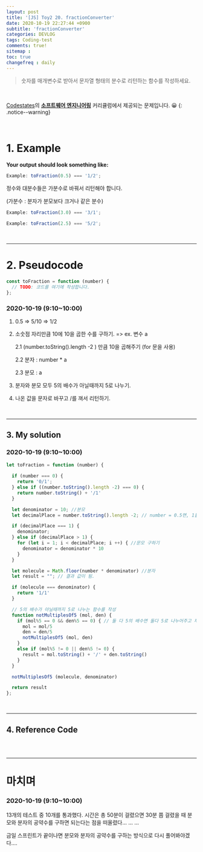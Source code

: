 ```yaml
---
layout: post
title: '[JS] Toy2 20. fractionConverter'
date: 2020-10-19 22:27:44 +0900
subtitle: 'fractionConverter'
categories: DEVLOG
tags: Coding-test
comments: true!
sitemap :
toc: true
changefreq : daily
---
```


> 숫자를 매개변수로 받아서 문자열 형태의 분수로 리턴하는 함수를 작성하세요.

<br>

[Codestates](https://codestates.com/)의 **[소프트웨어 엔지니어링](https://codestates.com/course/software-engineering)** 커리큘럼에서 제공되는 문제입니다. 😀 
{: .notice--warning}

<br>

# 1. Example

**Your output should look something like:**

```js
Example: toFraction(0.5) === '1/2';
```

정수와 대분수들은 가분수로 바꿔서 리턴해야 합니다. 

(가분수 : 분자가 분모보다 크거나 같은 분수)

```js
Example: toFraction(3.0) === '3/1';

Example: toFraction(2.5) === '5/2';
```

<br>

***

# 2. Pseudocode

```js
const toFraction = function (number) {
  // TODO: 코드를 여기에 작성합니다.
};
```
### 2020-10-19 (9:10~10:00)

 1. 0.5 => 5/10 => 1/2

 2. 소숫점 자리만큼 10에 10을 곱한 수를 구하기. => ex. 변수 a

    2.1 (number.toString().length -2 ) 만큼 10을 곱해주기 (for 문을 사용)

    2.2 분자 : number * a

    2.3 분모 : a

 3. 분자와 분모 모두 5의 배수가 아닐때까지 5로 나누기.

 4. 나온 값을 문자로 바꾸고 /를 껴서 리턴하기.

<br>

***

## 3. My solution

### 2020-10-19 (9:10~10:00)

```js
let toFraction = function (number) {
    
  if (number === 0) {
    return '0/1';
  } else if ((number.toString().length -2) === 0) {
    return number.toString() + '/1'
  }

  let denominator = 10; //분모
  let decimalPlace = number.toString().length -2; // number = 0.5면, 1을 뱉어냄

  if (decimalPlace === 1) {
    denominator;
  } else if (decimalPlace > 1) {
    for (let i = 1; i < decimalPlace; i ++) { //문모 구하기
      denominator = denominator * 10
    }
  }

  let molecule = Math.floor(number * denominator) //분자
  let result = ""; // 결과 값이 됨.

  if (molecule === denominator) {
    return '1/1'
  }

  // 5의 배수가 아닐때까지 5로 나누는 함수를 작성
  function notMultiplesOf5 (mol, den) {
    if (mol%5 == 0 && den%5 == 0) { // 둘 다 5의 배수면 둘다 5로 나누어주고 재귀함수 돌리기
      mol = mol/5
      den = den/5
      notMultiplesOf5 (mol, den)
    }
    else if (mol%5 != 0 || den%5 != 0) {
      result = mol.toString() + '/' + den.toString()
    }
  }

  notMultiplesOf5 (molecule, denominator)

  return result
};

```

<br>

***

## 4. Reference Code

```js

```

<br>

***

# 마치며

### 2020-10-19 (9:10~10:00)

13개의 테스트 중 10개를 통과했다. 시간은 총 50분이 걸렸으면 30분 쯤 걸렸을 때 분모와 분자의 공약수를 구하면 되는다는 점을 떠올렸다... ... ...

금일 스프린트가 끝이나면 분모와 분자의 공약수를 구하는 방식으로 다시 풀어봐야겠다....

